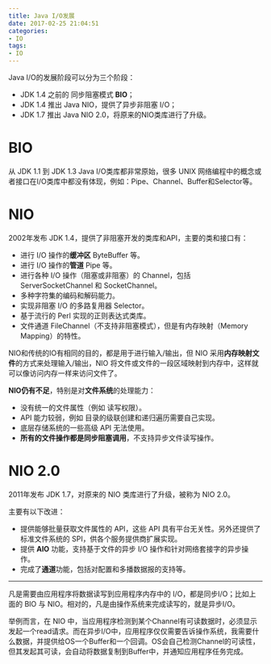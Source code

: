 ```yaml
---
title: Java I/O发展
date: 2017-02-25 21:04:51
categories:
- IO
tags:
- IO
---
```


Java I/O的发展阶段可以分为三个阶段：
* JDK 1.4 之前的 同步阻塞模式 **BIO**；
* JDK 1.4 推出 Java NIO，提供了异步非阻塞 I/O；
* JDK 1.7 推出 Java NIO 2.0，将原来的NIO类库进行了升级。

# BIO
从 JDK 1.1 到 JDK 1.3 Java I/O类库都非常原始，很多 UNIX 网络编程中的概念或者接口在I/O类库中都没有体现，例如：Pipe、Channel、Buffer和Selector等。

# NIO
2002年发布 JDK 1.4，提供了非阻塞开发的类库和API，主要的类和接口有：
* 进行 I/O 操作的**缓冲区** ByteBuffer 等。
* 进行 I/O 操作的**管道** Pipe 等。
* 进行各种 I/O 操作（阻塞或非阻塞）的 Channel，包括 ServerSocketChannel 和 SocketChannel。
* 多种字符集的编码和解码能力。
* 实现非阻塞 I/O 的多路复用器 Selector。
* 基于流行的 Perl 实现的正则表达式类库。
* 文件通道 FileChannel（不支持非阻塞模式），但是有内存映射（Memory Mapping）的特性。

NIO和传统的IO有相同的目的，都是用于进行输入/输出，但 NIO 采用**内存映射文件**的方式来处理输入/输出，NIO 将文件或文件的一段区域映射到内存中，这样就可以像访问内存一样来访问文件了。

**NIO仍有不足**，特别是对**文件系统**的处理能力：
* 没有统一的文件属性（例如 读写权限）。
* API 能力较弱，例如 目录的级联创建和递归遍历需要自己实现。
* 底层存储系统的一些高级 API 无法使用。
* **所有的文件操作都是同步阻塞调用**，不支持异步文件读写操作。

# NIO 2.0
2011年发布 JDK 1.7，对原来的 NIO 类库进行了升级，被称为 NIO 2.0。

主要有以下改进：
* 提供能够批量获取文件属性的 API，这些 API 具有平台无关性。另外还提供了标准文件系统的 SPI，供各个服务提供商扩展实现。
* 提供 **AIO** 功能，支持基于文件的异步 I/O 操作和针对网络套接字的异步操作。
* 完成了**通道**功能，包括对配置和多播数据报的支持等。


- - -

凡是需要由应用程序将数据读写到应用程序内存中的 I/O，都是同步I/O；比如上面的 BIO 与 NIO。相对的，凡是由操作系统来完成读写的，就是异步I/O。

举例而言，在 NIO 中，当应用程序检测到某个Channel有可读数据时，必须显示发起一个read请求。而在异步I/O中，应用程序仅仅需要告诉操作系统，我需要什么数据，并提供给OS一个Buffer和一个回调。OS会自己检测Channel的可读性，但其发起其可读，会自动将数据复制到Buffer中，并通知应用程序任务完成。
